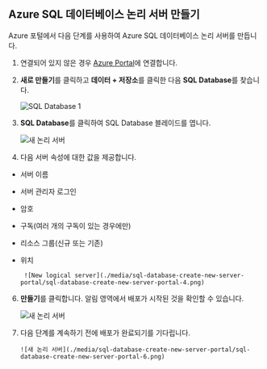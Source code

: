 
<!--
includes/sql-database-create-new-server-portal.md

Latest Freshness check:  2016-04-11 , carlrab.

As of circa 2016-04-11, the following topics might include this include:
articles/sql-database/sql-database-get-started-tutorial.md

-->
## Azure SQL 데이터베이스 논리 서버 만들기

Azure 포털에서 다음 단계를 사용하여 Azure SQL 데이터베이스 논리 서버를 만듭니다.

1. 연결되어 있지 않은 경우 [Azure Portal](http://portal.azure.com)에 연결합니다.
2. **새로 만들기**를 클릭하고 **데이터 + 저장소**를 클릭한 다음 **SQL Database**를 찾습니다.

      ![SQL Database 1](./media/sql-database-get-started/sql-database-new-database-1.png)

3. **SQL Database**를 클릭하여 SQL Database 블레이드를 엽니다.

      ![새 논리 서버](./media/sql-database-get-started/sql-database-new-database-2.png)

5. 다음 서버 속성에 대한 값을 제공합니다.

 - 서버 이름
 - 서버 관리자 로그인
 - 암호
 - 구독(여러 개의 구독이 있는 경우에만)
 - 리소스 그룹(신규 또는 기존)
 - 위치

        ![New logical server](./media/sql-database-create-new-server-portal/sql-database-create-new-server-portal-4.png)

6.  **만들기**를 클릭합니다. 알림 영역에서 배포가 시작된 것을 확인할 수 있습니다.

       ![새 논리 서버](./media/sql-database-create-new-server-portal/sql-database-create-new-server-portal-5.png)

7. 다음 단계를 계속하기 전에 배포가 완료되기를 기다립니다.

       ![새 논리 서버](./media/sql-database-create-new-server-portal/sql-database-create-new-server-portal-6.png)

<!---HONumber=AcomDC_0914_2016-->